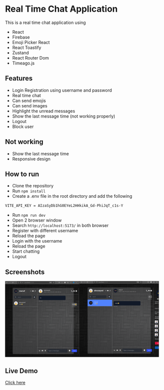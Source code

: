 # Real Time Chat Application 

This is a real time chat application using

- React
- Firebase
- Emoji Picker React
- React Toastify
- Zustand
- React Router Dom
- Timeago.js

## Features

- Login Registration using username and password
- Real time chat
- Can send emojis
- Can send images
- Highlight the unread messages
- Show the last message time (not working properly)
- Logout
- Block user

## Not working

- Show the last message time
- Responsive design

## How to run

- Clone the repository
- Run `npm install`
- Create a .env file in the root directory and add the following

```md
VITE_API_KEY = AIzaSyDb1hG0EYeL2HHkikA_Gd-PhiJqT_c1s-Y
```

- Run `npm run dev`
- Open 2 browser window
- Search `http://localhost:5173/` in both browser
- Register with different username
- Reload the page
- Login with the username
- Reload the page
- Start chatting
- Logout

## Screenshots

![image](./public/demo.png)

## Live Demo

[Click here](https://mms-realtime-chat-app.vercel.app/)
